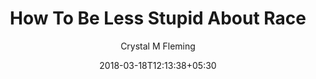 ---
title: "How To Be Less Stupid About Race"
author: Crystal M Fleming
date: 2018-03-18T12:13:38+05:30
categories: [books]
link: http://www.google.co.uk
---